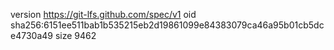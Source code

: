 version https://git-lfs.github.com/spec/v1
oid sha256:6151ee511bab1b535215eb2d19861099e84383079ca46a95b01cb5dce4730a49
size 9462
